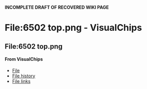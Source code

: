 **INCOMPLETE DRAFT OF RECOVERED WIKI PAGE**

# File:6502 top.png - VisualChips

## File:6502 top.png

#### From VisualChips

- [File](#file)
- [File history](#filehistory)
- [File links](#filelinks)

